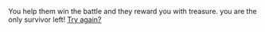 You help them win the battle and they reward you with treasure. you are the only survivor left!
[Try again?](../plane.md)